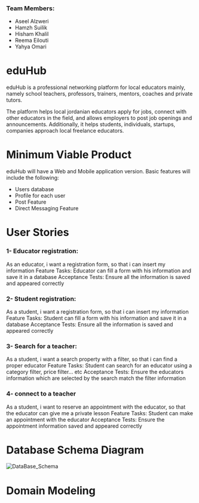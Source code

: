 ### Team Members:
- Aseel Alzweri
- Hamzh Suilik
- Hisham Khalil
- Reema Eilouti
- Yahya Omari

# eduHub

eduHub is a professional networking platform for local educators mainly, namely school teachers, professors, trainers, mentors, coaches and private tutors.

The platform helps local jordanian educators apply for jobs, connect with other educators in the field, and allows employers to post job openings and announcements.
Additionally, it helps students, individuals, startups, companies approach local freelance educators.

# Minimum Viable Product

eduHub will have a Web and Mobile application version. Basic features will include the following:
- Users database 
- Profile for each user
- Post Feature
- Direct Messaging Feature

# User Stories


### 1- Educator  registration:
As an educator, i want a registration form, so that i can insert my information
	Feature Tasks:
Educator can fill a form with his information and save it in a database 
Acceptance Tests:
	Ensure all the information is saved and appeared correctly

### 2- Student  registration:
As a student, i want a registration form, so that i can insert my information
	Feature Tasks:
Student can fill a form with his information and save it in a database 
Acceptance Tests:
	Ensure all the information is saved and appeared correctly

### 3- Search for a teacher:
As a student, i want a search property with a filter, so that i can find a proper educator 
Feature Tasks:
Student can search for an educator using a category filter, price filter… etc
Acceptance Tests:
Ensure the educators information which are selected  by the search match the filter information

### 4-  connect to a teacher
As a student, i want to reserve an appointment with the educator, so that the educator can give me a private lesson
	Feature Tasks:
		Student can make an appointment with the educator 
	Acceptance Tests:
		Ensure the appointment information saved and appeared correctly 


# Database Schema Diagram
![DataBase_Schema](https://user-images.githubusercontent.com/77917134/124824715-6990c980-df7b-11eb-8dcb-269e3da74b1a.PNG)

# Domain Modeling

